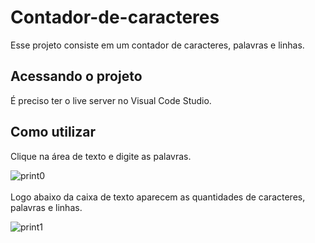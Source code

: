 
# Contador-de-caracteres
Esse projeto consiste em um contador de caracteres, palavras e linhas.

## Acessando o projeto
É preciso ter o live server no Visual Code Studio.

## Como utilizar

Clique na área de texto e digite as palavras.

![print0](https://user-images.githubusercontent.com/55770954/200143457-82f51ce0-090b-4468-8d20-74541763e5a2.png)
<br/><br/>
Logo abaixo da caixa de texto aparecem as quantidades de caracteres, palavras e linhas.

![print1](https://user-images.githubusercontent.com/55770954/200143433-b1f91e99-b0b5-458f-a885-1a8b1682e163.png)

